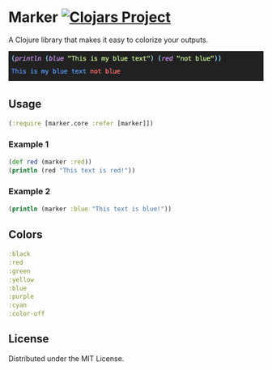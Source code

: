 # Marker [![Clojars Project](https://img.shields.io/clojars/v/marker.svg)](https://clojars.org/marker)

A Clojure library that makes it easy to colorize your outputs.

![logo](./img/screenshot.png)

## Usage

```clj
(:require [marker.core :refer [marker]])
```

### Example 1

```clj
(def red (marker :red))
(println (red "This text is red!"))
```

### Example 2

```clj
(println (marker :blue "This text is blue!"))
```

## Colors

```clj
:black
:red
:green
:yellow
:blue
:purple
:cyan
:color-off
```

## License

Distributed under the MIT License.
